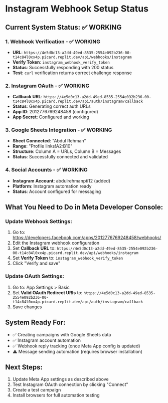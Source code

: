 # Instagram Webhook Setup Status

## Current System Status: ✅ WORKING

### 1. Webhook Verification - ✅ WORKING
- **URL**: `https://4e5d0c13-a2dd-49ed-8535-2554e092b236-00-t14c84l0xx4p.picard.replit.dev/api/webhooks/instagram`
- **Verify Token**: `instagram_webhook_verify_token`
- **Status**: Successfully responding with 200 status
- **Test**: `curl` verification returns correct challenge response

### 2. Instagram OAuth - ✅ WORKING  
- **Callback URL**: `https://4e5d0c13-a2dd-49ed-8535-2554e092b236-00-t14c84l0xx4p.picard.replit.dev/api/auth/instagram/callback`
- **Status**: Generating correct auth URLs
- **App ID**: 2012776769248458 (configured)
- **App Secret**: Configured and working

### 3. Google Sheets Integration - ✅ WORKING
- **Sheet Connected**: "Abdul Rehman" 
- **Range**: "Profile links!A2:B10"
- **Structure**: Column A = URLs, Column B = Messages
- **Status**: Successfully connected and validated

### 4. Social Accounts - ✅ WORKING
- **Instagram Account**: abdulrehmanpti12 (added)
- **Platform**: Instagram automation ready
- **Status**: Account configured for messaging

## What You Need to Do in Meta Developer Console:

### Update Webhook Settings:
1. Go to: https://developers.facebook.com/apps/2012776769248458/webhooks/
2. Edit the Instagram webhook configuration
3. Set **Callback URL** to: `https://4e5d0c13-a2dd-49ed-8535-2554e092b236-00-t14c84l0xx4p.picard.replit.dev/api/webhooks/instagram`
4. Set **Verify Token** to: `instagram_webhook_verify_token`
5. Click "Verify and save"

### Update OAuth Settings:
1. Go to: App Settings > Basic
2. Set **Valid OAuth Redirect URIs** to: `https://4e5d0c13-a2dd-49ed-8535-2554e092b236-00-t14c84l0xx4p.picard.replit.dev/api/auth/instagram/callback`
3. Save changes

## System Ready For:
- ✅ Creating campaigns with Google Sheets data
- ✅ Instagram account automation
- ✅ Webhook reply tracking (once Meta App config is updated)
- ⚠️ Message sending automation (requires browser installation)

## Next Steps:
1. Update Meta App settings as described above
2. Test Instagram OAuth connection by clicking "Connect" 
3. Create a test campaign
4. Install browsers for full automation testing